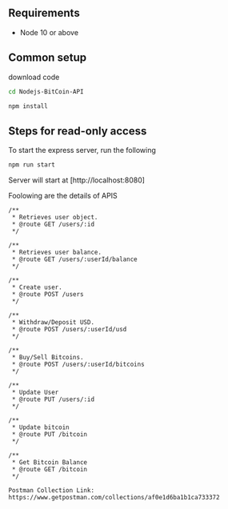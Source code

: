 ## Requirements

* Node 10 or above

## Common setup

download code

```bash
cd Nodejs-BitCoin-API
```

```bash
npm install
```

## Steps for read-only access

To start the express server, run the following

```bash
npm run start
```

Server will start at [http://localhost:8080]

Foolowing are the details of APIS
```
/**
 * Retrieves user object.
 * @route GET /users/:id
 */
```

```
/**
 * Retrieves user balance.
 * @route GET /users/:userId/balance
 */
```

```
/**
 * Create user.
 * @route POST /users
 */
```

```
/**
 * Withdraw/Deposit USD.
 * @route POST /users/:userId/usd
 */
```

```
/**
 * Buy/Sell Bitcoins.
 * @route POST /users/:userId/bitcoins
 */
```

```
/**
 * Update User
 * @route PUT /users/:id
 */
```


```
/**
 * Update bitcoin
 * @route PUT /bitcoin
 */
```

```
/**
 * Get Bitcoin Balance
 * @route GET /bitcoin
 */
```

```
Postman Collection Link: https://www.getpostman.com/collections/af0e1d6ba1b1ca733372
```
